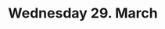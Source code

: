 ---
title: "Wednesday 29. March"
weight: 3
type: programday
menu:
    main:
        weight: 1
        parent: "program"
        name: "Wednesday"
---